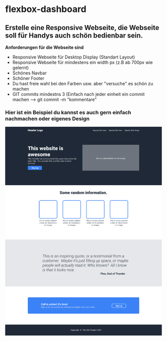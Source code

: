 # flexbox-dashboard

## Erstelle eine Responsive Webseite, die Webseite soll für Handys auch schön bedienbar sein.

**Anforderungen für die Webseite sind**

* Responsive Webseite für Desktop Display (Standart Layout)
* Responsive Webseite für mindestens ein width px (z.B ab 700px wie gelernt)
* Schönes Navbar
* Schöner Footer
* Du hast freie wahl bei den Farben usw. aber "versuche" es schön zu machen
* GIT commits mindestns 3 (Einfach nach jeder einheit ein commit machen --> git commit -m "kommentare"

### Hier ist ein Beispiel du kannst es auch gern einfach nachmachen oder eigenes Design

![bild1.png](bild1.png)
